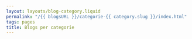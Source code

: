 ```yaml
---
layout: layouts/blog-category.liquid
permalink: "/{{ blogsURL }}/categorie-{{ category.slug }}/index.html"
tags: pages
title: Blogs per categorie
---
```

